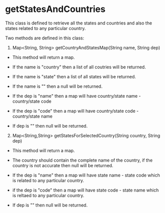 # getStatesAndCountries
This class is defined to retrieve all the states and countries and also the states related to any particular country.

Two methods are defined in this class:
1. Map<String, String> getCountryAndStatesMap(String name, String dep)
- This method will return a map.
- If the name is "country" then a list of all coutries will be returned.
- If the name is "state" then a list of all states will be returned.
- If the name is "" then a null will be returned.

- If the dep is "name" then a map will have country/state name - country/state code
- If the dep is "code" then a map will have country/state code - country/state name
- If dep is "" then null will be returned.

2. Map<String,String> getStatesForSelectedCountry(String country, String dep)
- This method will return a map.

- The country should contain the complete name of the country, if the country is not accurate then null will be returned.

- If the dep is "name" then a map will have state name - state code which is related to any particular country.
- if the dep is "code" then a map will have state code - state name which is reltaed to any particular country.
- If dep is "" then null will be returned.
